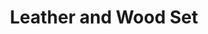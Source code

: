 ---
title: "Leather and Wood Set"
price: "3100" 
desc: "OILS SETS"
img_path: "/assets/img/ABT315.jpg"
brand: Abteilung
available: true
special_offer: false
new: false
soon: false
cat: "ABTEILUNG-502"
subcat: "ABT-OIL-SETS"
subsubcat: ""
---